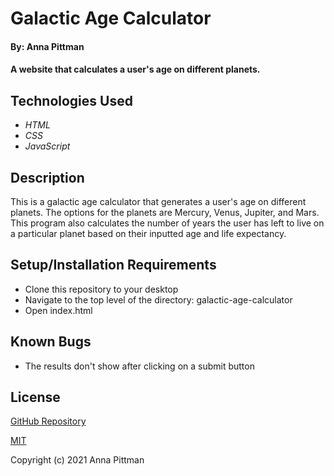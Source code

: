 # Galactic Age Calculator

#### By: Anna Pittman

#### A website that calculates a user's age on different planets.
## Technologies Used

* _HTML_
* _CSS_
* _JavaScript_

## Description

This is a galactic age calculator that generates a user's age on different planets. The options for the planets are Mercury, Venus, Jupiter, and Mars. This program also calculates the number of years the user has left to live on a particular planet based on their inputted age and life expectancy. 

## Setup/Installation Requirements

* Clone this repository to your desktop
* Navigate to the top level of the directory: galactic-age-calculator
* Open index.html

## Known Bugs

* The results don't show after clicking on a submit button

## License

[GitHub Repository](https://github.com/an12346/galactic-age-calculator-)

[MIT](https://opensource.org/licenses/MIT)

Copyright (c) 2021 Anna Pittman
